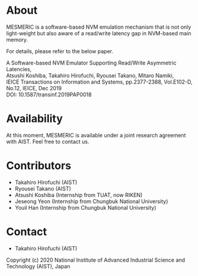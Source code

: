 # About

MESMERIC is a software-based NVM emulation mechanism that is not only
light-weight but also aware of a read/write latency gap in NVM-based main
memory.

For details, please refer to the below paper.

A Software-based NVM Emulator Supporting Read/Write Asymmetric Latencies,  
Atsushi Koshiba, Takahiro Hirofuchi, Ryousei Takano, Mitaro Namiki,  
IEICE Transactions on Information and Systems, pp.2377-2388, Vol.E102-D, No.12, IEICE, Dec 2019  
DOI: 10.1587/transinf.2019PAP0018



# Availability

At this moment, MESMERIC is available under a joint research agreement with AIST.
Feel free to contact us.


# Contributors

- Takahiro Hirofuchi (AIST)
- Ryousei Takano (AIST)
- Atsushi Koshiba (Internship from TUAT, now RIKEN)
- Jeseong Yeon (Internship from Chungbuk National University)
- Youil Han (Internship from Chungbuk National University)

# Contact

- Takahiro Hirofuchi (AIST)

Copyright (c) 2020 National Institute of Advanced Industrial Science and Technology (AIST), Japan
